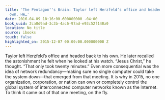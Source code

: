 ```yaml
---
title: 'The Pentagon''s Brain: Taylor left Herzfeld’s office and headed back to his
  own. He…'
date: 2016-04-09 18:16:00.600000000 -04:00
book_uuid: 2ca8d9ad-3c3b-4ac6-97ad-e93c52f140a0
location: No title
source: ibooks
touch: false
highlighted_on: 2015-12-07 00:00:00.000000000 Z
---
```


Taylor left Herzfeld’s office and headed back to his own. He later recalled the astonishment he felt when he looked at his watch. “Jesus Christ,” he thought. “That only took twenty minutes.” Even more consequential was the idea of network redundancy—making sure no single computer could take the system down—that emerged from that meeting. It is why in 2015, no one organization, corporation, or nation can own or completely control the global system of interconnected computer networks known as the Internet. To think it came out of that one meeting, on the fly.